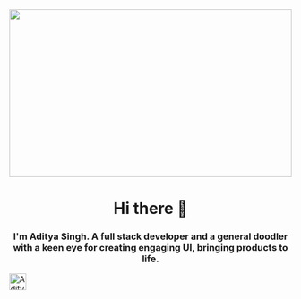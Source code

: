 
<img src="https://freecoursesites.org/wp-content/uploads/2021/03/The-Complete-MERN-Stack-CRUD-Application-with-Source-Code.jpg" height="300" width=100% >

### <h1 align="center">Hi there 👋</h1>
<h3 align="center">I'm Aditya Singh. A full stack developer and a general doodler with a keen eye for creating engaging UI, bringing products to life.</h3>

<a href="https://www.linkedin.com/in/aditya-singh-ad69/">
  <img align="left" alt="Aditya's LinkedIN" width="30px" src="https://raw.githubusercontent.com/peterthehan/peterthehan/master/assets/linkedin.svg" />
</a>


<!--
**Adi-ty/Adi-ty** is a ✨ _special_ ✨ repository because its `README.md` (this file) appears on your GitHub profile.

Here are some ideas to get you started:

- 🔭 I’m currently working on ...
- 🌱 I’m currently learning ...
- 👯 I’m looking to collaborate on ...
- 🤔 I’m looking for help with ...
- 💬 Ask me about ...
- 📫 How to reach me: ...
- 😄 Pronouns: ...
- ⚡ Fun fact: ...
-->
